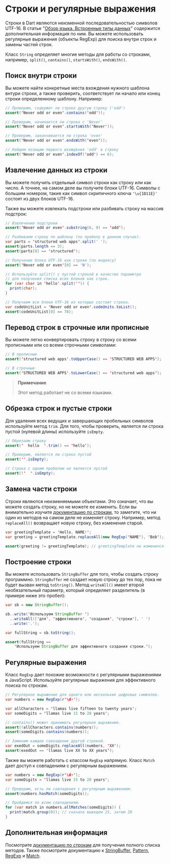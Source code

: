 # Строки и регулярные выражения

Строки в Dart являются неизменной последовательностью символов UTF-16. В статье "[Обзор языка. Встроенные типы данных](http://rudart.in/up-and-running/70/#strings)" содержится дополнительная информация по ним. Вы можете использовать регулярные выражения (объекты RegExp) для поиска внутри строк и замены частей строк.

Класс `String` определяет многие методы для работы со строками, например, `split()`, `contains()`, `startsWith()`, `endsWith()`.

## Поиск внутри строки

Вы можете найти конкретные места вхождения нужного шаблона внтури строки, а также проверить, соответствует ли начало или конец строки определенному шаблону. Например:

```java
// Проверим, содержит ли строка другую строку ('odd')
assert('Never odd or even'.contains('odd'));

// Проверим, начинается ли строка с 'Never'
assert('Never odd or even'.startsWith('Never'));

// Проверим, заканчивается ли строка 'even'
assert('Never odd or even'.endsWith('even'));

// Найдем позицию первого вхождения 'odd' в строку
assert('Never odd or even'.indexOf('odd') == 6);
```

## Извлечение данных из строки

Вы можете получить отдельный символ строки как строку или как число. А точнее, на самом деле вы получите блоки UTF-16. Символы с большим номером, такие как символ скрипичного ключа `'\u{1D11E}'` состоят из двух блоков UTF-16.

Также вы можете извлекать подстроки или разбивать строку на массив подстрок:

```java
// Извлечение подстроки
assert('Never odd or even'.substring(6, 9) == 'odd');

// Разбиваем строку по шаблону (по пробелу в данном случае).
var parts = 'structured web apps'.split(' ');
assert(parts.length == 3);
assert(parts[0] == 'structured');

// Получение блока UTF-16 как строки (по индексу)
assert('Never odd or even'[0] == 'N');

// Используйте split() с пустой строкой в качестве параметра
// для получения списка всех блоков как строк.
for (var char in 'hello'.split('')) {
  print(char);
}

// Получаем все блоки UTF-16 из которых состоит строка.
var codeUnitList = 'Never odd or even'.codeUnits.toList();
assert(codeUnitList[0] == 78);
```

## Перевод строк в строчные или прописные

Вы можете легко конвертировать строку в строку со всеми прописными или со всеми строчными символами:

```java
// В прописные
assert('structured web apps'.toUpperCase() == 'STRUCTURED WEB APPS');

// В строчные
assert('STRUCTURED WEB APPS'.toLowerCase() == 'structured web apps');
```

> **Примечание**
>
> Этот метод работает не со всеми языками.

## Обрезка строк и пустые строки

Для удаления всех ведущих и завершающих пробельных символов используйте метод `trim`. Для того, чтобы проверить, является ли строка пустой (нулевой длины) используйте `isEmpty`.

```java
// Обрезаем строку
assert('  hello  '.trim() == 'hello');

// Проверим, является ли строка пустой
assert(''.isEmpty);

// Строка с одним пробелом не является пустой
assert(!'  '.isEmpty);
```

## Замена части строки

Строки являются неизменяемыми объектами. Это означает, что вы можете создать строку, но не можете ее изменить. Если вы внимательно изучите [документацию по строкам](http://api.dartlang.org/dart_core/String.html), то заметите, что ни один из методов на самом деле не изменяет строку. Например, метод `replaceAll()` возвращает новую строку, без изменения старой.

```java
var greetingTemplate = 'Hello, NAME!';
var greeting = greetingTemplate.replaceAll(new RegExp('NAME'), 'Bob');

assert(greeting != greetingTemplate); // greetingTemplate не изменился.
```

## Построение строки

Вы можете использовать `StringBuffer` для того, чтобы создать строку программно. `StringBuffer` не создает новую строку до тех пор, пока не будет вызван метод `toString()`. Метод `writeAll()` имеет второй необязательный параметр, который определяет разделитель (в примере ниже это пробел):

```java
var sb = new StringBuffer();

sb..write('Используем StringBuffer ')
  ..writeAll(['для', 'эффективного', 'создания', 'строки'], ' ')
  ..write('.');

var fullString = sb.toString();

assert(fullString ==
    'Используем StringBuffer для эффективного создания строки.');
```

## Регулярные выражения

Класс `RegExp` дает похожие возможности с регулярными выражениями в JavaScript. Используйте регулярные выражения для эффективного поиска по строкам.

```java
// Регулярное выражение для одного или нескольких цифровых символов.
var numbers = new RegExp(r'\d+');

var allCharacters = 'llamas live fifteen to twenty years';
var someDigits = 'llamas live 15 to 20 years';

// contains() может принимать регулярное выражение.
assert(!allCharacters.contains(numbers));
assert(someDigits.contains(numbers));

// Заменим каждое совпадение другой строкой.
var exedOut = someDigits.replaceAll(numbers, 'XX');
assert(exedOut == 'llamas live XX to XX years');
```

Также вы можете работать с классом `RegExp` напрямую. Класс `Match` дает доступ к совпадениям с регулярным выражением.

```java
var numbers = new RegExp(r'\d+');
var someDigits = 'llamas live 15 to 20 years';

// Проверим, есть ли совпадения с регулярным выражением.
assert(numbers.hasMatch(someDigits));

// Пройдемся по всем совпадениям.
for (var match in numbers.allMatches(someDigits)) {
  print(match.group(0)); // сначала выведем 15, затем 20
}
```

## Дополнительная информация

Посмотрите [документацию по строкам](http://api.dartlang.org/dart_core/String.html) для получения полного списка методов. Также посмотрите документацию к [StringBuffer](http://api.dartlang.org/dart_core/StringBuffer.html), [Pattern](http://api.dartlang.org/dart_core/Pattern.html), [RegExp](http://api.dartlang.org/dart_core/RegExp.html) и [Match](http://api.dartlang.org/dart_core/Match.html).
